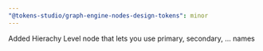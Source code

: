 ```yaml
---
"@tokens-studio/graph-engine-nodes-design-tokens": minor
---
```


Added Hierachy Level node that lets you use primary, secondary, ... names
